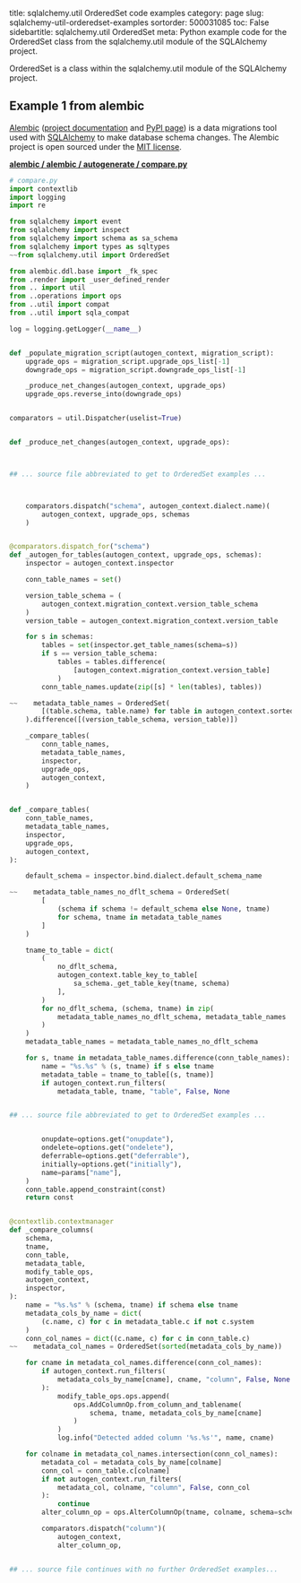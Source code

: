 title: sqlalchemy.util OrderedSet code examples
category: page
slug: sqlalchemy-util-orderedset-examples
sortorder: 500031085
toc: False
sidebartitle: sqlalchemy.util OrderedSet
meta: Python example code for the OrderedSet class from the sqlalchemy.util module of the SQLAlchemy project.


OrderedSet is a class within the sqlalchemy.util module of the SQLAlchemy project.


## Example 1 from alembic
[Alembic](https://github.com/sqlalchemy/alembic)
([project documentation](https://alembic.sqlalchemy.org/) and
[PyPI page](https://pypi.org/project/alembic/))
is a data migrations tool used with [SQLAlchemy](/sqlalchemy.html) to make
database schema changes. The Alembic project is open sourced under the
[MIT license](https://github.com/sqlalchemy/alembic/blob/master/LICENSE).

[**alembic / alembic / autogenerate / compare.py**](https://github.com/sqlalchemy/alembic/blob/master/alembic/autogenerate/compare.py)

```python
# compare.py
import contextlib
import logging
import re

from sqlalchemy import event
from sqlalchemy import inspect
from sqlalchemy import schema as sa_schema
from sqlalchemy import types as sqltypes
~~from sqlalchemy.util import OrderedSet

from alembic.ddl.base import _fk_spec
from .render import _user_defined_render
from .. import util
from ..operations import ops
from ..util import compat
from ..util import sqla_compat

log = logging.getLogger(__name__)


def _populate_migration_script(autogen_context, migration_script):
    upgrade_ops = migration_script.upgrade_ops_list[-1]
    downgrade_ops = migration_script.downgrade_ops_list[-1]

    _produce_net_changes(autogen_context, upgrade_ops)
    upgrade_ops.reverse_into(downgrade_ops)


comparators = util.Dispatcher(uselist=True)


def _produce_net_changes(autogen_context, upgrade_ops):



## ... source file abbreviated to get to OrderedSet examples ...



    comparators.dispatch("schema", autogen_context.dialect.name)(
        autogen_context, upgrade_ops, schemas
    )


@comparators.dispatch_for("schema")
def _autogen_for_tables(autogen_context, upgrade_ops, schemas):
    inspector = autogen_context.inspector

    conn_table_names = set()

    version_table_schema = (
        autogen_context.migration_context.version_table_schema
    )
    version_table = autogen_context.migration_context.version_table

    for s in schemas:
        tables = set(inspector.get_table_names(schema=s))
        if s == version_table_schema:
            tables = tables.difference(
                [autogen_context.migration_context.version_table]
            )
        conn_table_names.update(zip([s] * len(tables), tables))

~~    metadata_table_names = OrderedSet(
        [(table.schema, table.name) for table in autogen_context.sorted_tables]
    ).difference([(version_table_schema, version_table)])

    _compare_tables(
        conn_table_names,
        metadata_table_names,
        inspector,
        upgrade_ops,
        autogen_context,
    )


def _compare_tables(
    conn_table_names,
    metadata_table_names,
    inspector,
    upgrade_ops,
    autogen_context,
):

    default_schema = inspector.bind.dialect.default_schema_name

~~    metadata_table_names_no_dflt_schema = OrderedSet(
        [
            (schema if schema != default_schema else None, tname)
            for schema, tname in metadata_table_names
        ]
    )

    tname_to_table = dict(
        (
            no_dflt_schema,
            autogen_context.table_key_to_table[
                sa_schema._get_table_key(tname, schema)
            ],
        )
        for no_dflt_schema, (schema, tname) in zip(
            metadata_table_names_no_dflt_schema, metadata_table_names
        )
    )
    metadata_table_names = metadata_table_names_no_dflt_schema

    for s, tname in metadata_table_names.difference(conn_table_names):
        name = "%s.%s" % (s, tname) if s else tname
        metadata_table = tname_to_table[(s, tname)]
        if autogen_context.run_filters(
            metadata_table, tname, "table", False, None


## ... source file abbreviated to get to OrderedSet examples ...


        onupdate=options.get("onupdate"),
        ondelete=options.get("ondelete"),
        deferrable=options.get("deferrable"),
        initially=options.get("initially"),
        name=params["name"],
    )
    conn_table.append_constraint(const)
    return const


@contextlib.contextmanager
def _compare_columns(
    schema,
    tname,
    conn_table,
    metadata_table,
    modify_table_ops,
    autogen_context,
    inspector,
):
    name = "%s.%s" % (schema, tname) if schema else tname
    metadata_cols_by_name = dict(
        (c.name, c) for c in metadata_table.c if not c.system
    )
    conn_col_names = dict((c.name, c) for c in conn_table.c)
~~    metadata_col_names = OrderedSet(sorted(metadata_cols_by_name))

    for cname in metadata_col_names.difference(conn_col_names):
        if autogen_context.run_filters(
            metadata_cols_by_name[cname], cname, "column", False, None
        ):
            modify_table_ops.ops.append(
                ops.AddColumnOp.from_column_and_tablename(
                    schema, tname, metadata_cols_by_name[cname]
                )
            )
            log.info("Detected added column '%s.%s'", name, cname)

    for colname in metadata_col_names.intersection(conn_col_names):
        metadata_col = metadata_cols_by_name[colname]
        conn_col = conn_table.c[colname]
        if not autogen_context.run_filters(
            metadata_col, colname, "column", False, conn_col
        ):
            continue
        alter_column_op = ops.AlterColumnOp(tname, colname, schema=schema)

        comparators.dispatch("column")(
            autogen_context,
            alter_column_op,


## ... source file continues with no further OrderedSet examples...

```

